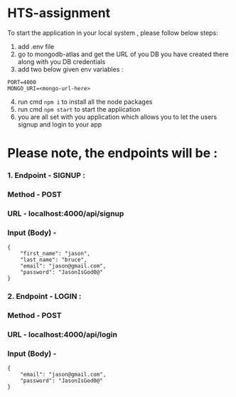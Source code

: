 # HTS-assignment

To start the application in your local system , please follow below steps:
1. add .env file
2. go to mongodb-atlas and get the URL of you DB you have created there along with you DB credentials
3. add two below given env variables :
  ```
  PORT=4000
  MONGO_URI=<mongo-url-here>
  ```
4. run cmd ```npm i``` to install all the node packages
5. run cmd ```npm start``` to start the application
6. you are all set with you application which allows you to let the users signup and login to your app


# Please note, the endpoints will be :
### 1. Endpoint - SIGNUP :
###    Method - POST
###    URL - localhost:4000/api/signup
###    Input (Body) - 
```
{
    "first_name": "jason",
    "last_name": "bruce",
    "email": "jason@gmail.com",
    "password": "JasonIsGod0@"
}
```

### 2. Endpoint - LOGIN :
###    Method - POST
###    URL - localhost:4000/api/login
###    Input (Body) - 
```
{
    "email": "jason@gmail.com",
    "password": "JasonIsGod0@"
}
```
